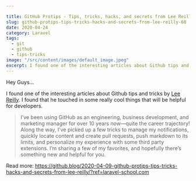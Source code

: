 ```yaml
---

title: GitHub Protips - Tips, tricks, hacks, and secrets from Lee Reilly
slug: github-protips-tips-tricks-hacks-and-secrets-from-lee-reilly-68
date: 2020-04-24
category: Laravel
tags:
  - git
  - github
  - tips-tricks
image: "/src/content/images/default_image.jpeg"
excerpt: I found one of the interesting articles about Github tips and tricks by [Lee Reilly](https://github.blog/author/leereilly/). I found that he touched in some really cool things that will be helpful for developers.
---
```


Hey Guys...

I found one of the interesting articles about Github tips and tricks by [Lee Reilly](https://github.blog/author/leereilly/). I found that he touched in some really cool things that will be helpful for developers.

> I’ve been using GitHub as an engineering, business development, and marketing manager for over 10 years now—quite the career trajectory! Along the way, I’ve picked up a few tricks to manage my notifications, quickly locate content and create pull requests, push markdown to its limits, and personalize my experience with some third party extensions. I’m sharing a few of my favorites, and hopefully there’s something new and helpful for you.

Read more: https://github.blog/2020-04-09-github-protips-tips-tricks-hacks-and-secrets-from-lee-reilly/?ref=laravel-school.com